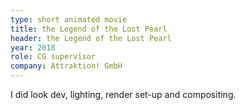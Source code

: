 ```yaml
---
type: short animated movie
title: the Legend of the Lost Pearl
header: the Legend of the Lost Pearl
year: 2018
role: CG supervisor
company: Attraktion! GmbH
---
```


I did look dev, lighting, render set-up and compositing.